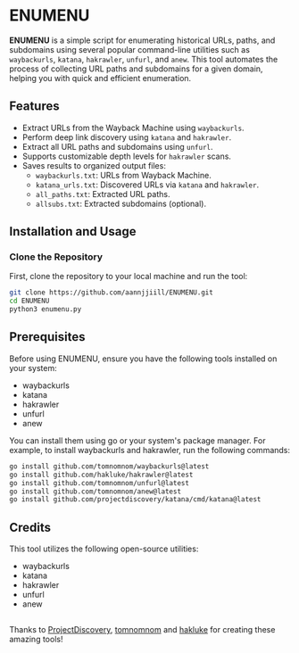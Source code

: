 # ENUMENU

**ENUMENU** is a simple script for enumerating historical URLs, paths, and subdomains using several popular command-line utilities such as `waybackurls`, `katana`, `hakrawler`, `unfurl`, and `anew`. This tool automates the process of collecting URL paths and subdomains for a given domain, helping you with quick and efficient enumeration.

## Features

- Extract URLs from the Wayback Machine using `waybackurls`.
- Perform deep link discovery using `katana` and `hakrawler`.
- Extract all URL paths and subdomains using `unfurl`.
- Supports customizable depth levels for `hakrawler` scans.
- Saves results to organized output files:
  - `waybackurls.txt`: URLs from Wayback Machine.
  - `katana_urls.txt`: Discovered URLs via `katana` and `hakrawler`.
  - `all_paths.txt`: Extracted URL paths.
  - `allsubs.txt`: Extracted subdomains (optional).

## Installation and Usage

### Clone the Repository

First, clone the repository to your local machine and run the tool:

```bash
git clone https://github.com/aannjjiill/ENUMENU.git
cd ENUMENU
python3 enumenu.py

```
## Prerequisites
Before using ENUMENU, ensure you have the following tools installed on your system:
- waybackurls
- katana
- hakrawler
- unfurl
- anew

You can install them using go or your system's package manager. For example, to install waybackurls and hakrawler, run the following commands:
```bash
go install github.com/tomnomnom/waybackurls@latest
go install github.com/hakluke/hakrawler@latest
go install github.com/tomnomnom/unfurl@latest
go install github.com/tomnomnom/anew@latest
go install github.com/projectdiscovery/katana/cmd/katana@latest
````
## Credits
This tool utilizes the following open-source utilities:
- waybackurls
- katana
- hakrawler
- unfurl
- anew
  
## 
Thanks to <a href=https://github.com/projectdiscovery>ProjectDiscovery</a>, <a href=https://github.com/tomnomnom>tomnomnom</a> and <a href=https://github.com/hakluke/>hakluke</a> for creating these amazing tools!
